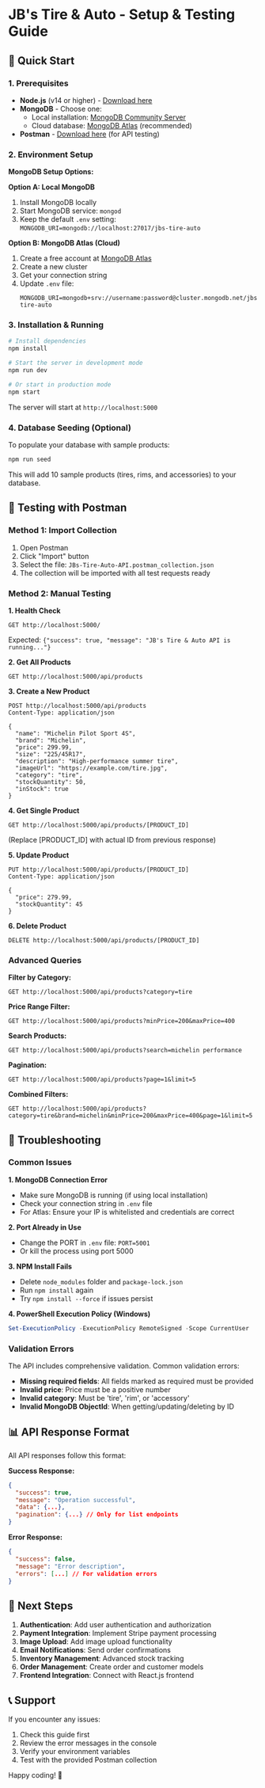 # JB's Tire & Auto - Setup & Testing Guide

## 🚀 Quick Start

### 1. Prerequisites
- **Node.js** (v14 or higher) - [Download here](https://nodejs.org/)
- **MongoDB** - Choose one:
  - Local installation: [MongoDB Community Server](https://www.mongodb.com/try/download/community)
  - Cloud database: [MongoDB Atlas](https://www.mongodb.com/atlas) (recommended)
- **Postman** - [Download here](https://www.postman.com/downloads/) (for API testing)

### 2. Environment Setup

**MongoDB Setup Options:**

**Option A: Local MongoDB**
1. Install MongoDB locally
2. Start MongoDB service: `mongod`
3. Keep the default `.env` setting: `MONGODB_URI=mongodb://localhost:27017/jbs-tire-auto`

**Option B: MongoDB Atlas (Cloud)**
1. Create a free account at [MongoDB Atlas](https://www.mongodb.com/atlas)
2. Create a new cluster
3. Get your connection string
4. Update `.env` file:
   ```
   MONGODB_URI=mongodb+srv://username:password@cluster.mongodb.net/jbs-tire-auto
   ```

### 3. Installation & Running

```bash
# Install dependencies
npm install

# Start the server in development mode
npm run dev

# Or start in production mode
npm start
```

The server will start at `http://localhost:5000`

### 4. Database Seeding (Optional)

To populate your database with sample products:

```bash
npm run seed
```

This will add 10 sample products (tires, rims, and accessories) to your database.

## 🧪 Testing with Postman

### Method 1: Import Collection
1. Open Postman
2. Click "Import" button
3. Select the file: `JBs-Tire-Auto-API.postman_collection.json`
4. The collection will be imported with all test requests ready

### Method 2: Manual Testing

**1. Health Check**
```
GET http://localhost:5000/
```
Expected: `{"success": true, "message": "JB's Tire & Auto API is running..."}`

**2. Get All Products**
```
GET http://localhost:5000/api/products
```

**3. Create a New Product**
```
POST http://localhost:5000/api/products
Content-Type: application/json

{
  "name": "Michelin Pilot Sport 4S",
  "brand": "Michelin",
  "price": 299.99,
  "size": "225/45R17",
  "description": "High-performance summer tire",
  "imageUrl": "https://example.com/tire.jpg",
  "category": "tire",
  "stockQuantity": 50,
  "inStock": true
}
```

**4. Get Single Product**
```
GET http://localhost:5000/api/products/[PRODUCT_ID]
```
(Replace [PRODUCT_ID] with actual ID from previous response)

**5. Update Product**
```
PUT http://localhost:5000/api/products/[PRODUCT_ID]
Content-Type: application/json

{
  "price": 279.99,
  "stockQuantity": 45
}
```

**6. Delete Product**
```
DELETE http://localhost:5000/api/products/[PRODUCT_ID]
```

### Advanced Queries

**Filter by Category:**
```
GET http://localhost:5000/api/products?category=tire
```

**Price Range Filter:**
```
GET http://localhost:5000/api/products?minPrice=200&maxPrice=400
```

**Search Products:**
```
GET http://localhost:5000/api/products?search=michelin performance
```

**Pagination:**
```
GET http://localhost:5000/api/products?page=1&limit=5
```

**Combined Filters:**
```
GET http://localhost:5000/api/products?category=tire&brand=michelin&minPrice=200&maxPrice=400&page=1&limit=5
```

## 🔧 Troubleshooting

### Common Issues

**1. MongoDB Connection Error**
- Make sure MongoDB is running (if using local installation)
- Check your connection string in `.env` file
- For Atlas: Ensure your IP is whitelisted and credentials are correct

**2. Port Already in Use**
- Change the PORT in `.env` file: `PORT=5001`
- Or kill the process using port 5000

**3. NPM Install Fails**
- Delete `node_modules` folder and `package-lock.json`
- Run `npm install` again
- Try `npm install --force` if issues persist

**4. PowerShell Execution Policy (Windows)**
```powershell
Set-ExecutionPolicy -ExecutionPolicy RemoteSigned -Scope CurrentUser
```

### Validation Errors

The API includes comprehensive validation. Common validation errors:

- **Missing required fields**: All fields marked as required must be provided
- **Invalid price**: Price must be a positive number
- **Invalid category**: Must be 'tire', 'rim', or 'accessory'
- **Invalid MongoDB ObjectId**: When getting/updating/deleting by ID

## 📊 API Response Format

All API responses follow this format:

**Success Response:**
```json
{
  "success": true,
  "message": "Operation successful",
  "data": {...},
  "pagination": {...} // Only for list endpoints
}
```

**Error Response:**
```json
{
  "success": false,
  "message": "Error description",
  "errors": [...] // For validation errors
}
```

## 🚀 Next Steps

1. **Authentication**: Add user authentication and authorization
2. **Payment Integration**: Implement Stripe payment processing
3. **Image Upload**: Add image upload functionality
4. **Email Notifications**: Send order confirmations
5. **Inventory Management**: Advanced stock tracking
6. **Order Management**: Create order and customer models
7. **Frontend Integration**: Connect with React.js frontend

## 📞 Support

If you encounter any issues:
1. Check this guide first
2. Review the error messages in the console
3. Verify your environment variables
4. Test with the provided Postman collection

Happy coding! 🎉

